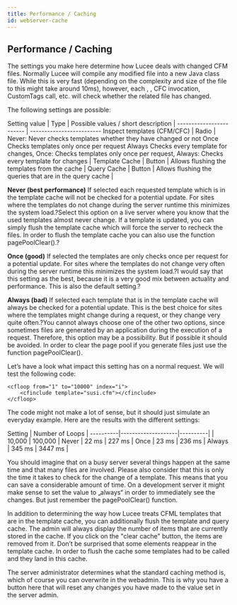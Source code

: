 ```yaml
---
title: Performance / Caching
id: webserver-cache
---
```


## Performance / Caching ##

The settings you make here determine how Lucee deals with changed CFM files. Normally Lucee will compile any modified file into a new Java class file. While this is very fast (depending on the complexity and size of the file to this might take around 10ms), however, each <cfinclude></cfinclude>, <cfmodule></cfmodule>, CFC invocation, CustomTags call, etc. will check whether the related file has changed.

The following settings are possible:

Setting value      |    Type  | Possible values / short description |
------------------------   | -------------------------
Inspect templates (CFM/CFC) |  Radio |  Never: Never checks templates whether they have changed or not Once Checks templates only once per request Always Checks every template for changes, Once: Checks templates only once per request, Always: Checks every template for changes |
Template Cache |  Button  | Allows flushing the templates from the cache |
Query Cache    |  Button  | Allows flushing the queries that are in the query cache |

**Never (best performance)** If selected each requested template which is in the template cache will not be checked for a potential update. For sites where the templates do not change during the server runtime this minimizes the system load.?Select this option on a live server where you know that the used templates almost never change. If a template is updated, you can simply flush the template cache which will force the server to recheck the files. In order to flush the template cache you can also use the function pagePoolClear().?

**Once (good)**  If selected the templates are only checks once per request for a potential update. For sites where the templates do not change very often during the server runtime this minimizes the system load.?I would say that this setting as the best, because it is a very good mix between actuality and performance. This is also the default setting.?

**Always (bad)** If selected each template that is in the template cache will always be checked for a potential update. This is the best choice for sites where the templates might change during a request, or they change very quite often.?You cannot always choose one of the other two options, since sometimes files are generated by an application during the execution of a request. Therefore, this option may be a possibility. But if possible it should be avoided. In order to clear the page pool if you generate files just use the function pagePoolClear().

Let’s have a look what impact this setting has on a normal request. We will test the following code:

```lucee
<cfloop from="1" to="10000" index="i">
	<cfinclude template="susi.cfm"></cfinclude>
</cfloop>
```

The code might not make a lot of sense, but it should just simulate an everyday example. Here are the results with the different settings:

Setting   |   Number of Loops     |
----------|--------------------|----------|
          |  10,000            | 100,000 |
Never     |  22 ms             | 227 ms  |
Once      |  23 ms             | 236 ms  |
Always    |  345 ms            | 3447 ms |

You should imagine that on a busy server several things happen at the same time and that many files are involved. Please also consider that this is only the time it takes to check for the change of a template. This means that you can save a considerable amount of time. On a development server it might make sense to set the value to „always“ in order to immediately see the changes. But just remember the pagePoolClear() function.

In addition to determining the way how Lucee treats CFML templates that are in the template cache, you can additionally flush the template and query cache. The admin will always display the number of items that are currently stored in the cache. If you click on the "clear cache" button, the items are removed from it. Don’t be surprised that some elements reappear in the template cache. In order to flush the cache some templates had to be called and they land in this cache.

The server administrator determines what the standard caching method is, which of course you can overwrite in the webadmin. This is why you have a button here that will reset any changes you have made to the value set in the server admin.
